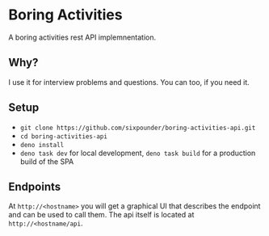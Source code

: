 # Boring Activities

A boring activities rest API implemnentation.

## Why?

I use it for interview problems and questions. You can too, if you need it.

## Setup

- `git clone https://github.com/sixpounder/boring-activities-api.git`
- `cd boring-activities-api`
- `deno install`
- `deno task dev` for local development, `deno task build` for a production
  build of the SPA

## Endpoints

At `http://<hostname>` you will get a graphical UI that describes the endpoint
and can be used to call them. The api itself is located at
`http://<hostname/api`.
